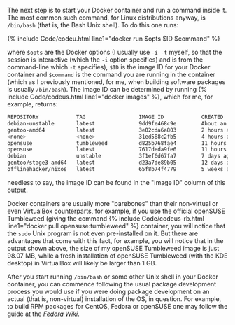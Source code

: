The next step is to start your Docker container and run a command inside it. The most common such command, for Linux distributions anyway, is `/bin/bash` (that is, the Bash Unix shell). To do this one runs:

{% include Code/codeu.html line1="docker run $opts $ID $command" %}

where `$opts` are the Docker options (I usually use `-i -t` myself, so that the session is interactive (which the `-i` option specifies) and is from the command-line which `-t` specifies), `$ID` is the image ID for your Docker container and `$command` is the command you are running in the container (which as I previously mentioned, for me, when building software packages is usually `/bin/bash`). The image ID can be determined by running {% include Code/codeus.html line1="docker images" %}, which for me, for example, returns:

~~~ bash
REPOSITORY            TAG                 IMAGE ID            CREATED             SIZE
debian-unstable       latest              9dd9fe468c9e        About an hour ago   323.3 MB
gentoo-amd64          latest              3e02cda6a803        2 hours ago         1.624 GB
<none>                <none>              31ed588c2fb5        4 hours ago         1.624 GB
opensuse              tumbleweed          d825b768fae4        11 hours ago        98.07 MB
opensuse              latest              7617deda9fe6        11 hours ago        97.67 MB
debian                unstable            3f1ef6d67fa7        7 days ago          118.8 MB
gentoo/stage3-amd64   latest              d23a7de89b05        12 days ago         832.3 MB
offlinehacker/nixos   latest              65f8b74f4779        5 weeks ago         530.5 MB
~~~

needless to say, the image ID can be found in the "Image ID" column of this output.

Docker containers are usually more "barebones" than their non-virtual or even VirtualBox counterparts, for example, if you use the official openSUSE Tumbleweed (giving the command {% include Code/codeus-rb.html line1="docker pull opensuse:tumbleweed" %} container, you will notice that the `sudo` Unix program is not even pre-installed on it. But there are advantages that come with this fact, for example, you will notice that in the output shown above, the size of my openSUSE Tumbleweed image is just 98.07 MB, while a fresh installation of openSUSE Tumbleweed (with the KDE desktop) in VirtualBox will likely be larger than 1 GB.

After you start running `/bin/bash` or some other Unix shell in your Docker container, you can commence following the usual package development process you would use if you were doing package development on an actual (that is, non-virtual) installation of the OS, in question. For example, to build RPM packages for CentOS, Fedora or openSUSE one may follow the guide at the [*Fedora Wiki*](http://fedoraproject.org/wiki/How_to_create_an_RPM_package).
